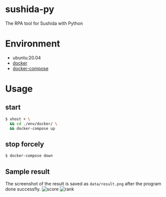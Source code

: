 # sushida-py
The RPA tool for Sushida with Python


# Environment
- ubuntu:20.04
- [docker](https://www.docker.com/)
- [docker-compose](https://docs.docker.com/compose/install/)


# Usage
## start
```sh
$ xhost + \
  && cd ./env/docker/ \
  && docker-compose up
```

## stop forcely
```sh
$ docker-compose down
```


## Sample result
The screenshot of the result is saved as `data/result.png`
after the program done successfly.
![score](./docs/static/score.png)
![rank](./docs/static/rank.png)
